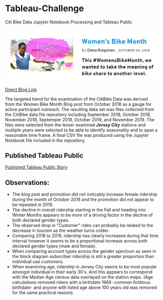 # Tableau-Challenge
Citi Bike Data Jupyter Notebook Processing and Tableau Public

![#WomensBikeMonth](https://github.com/pulliam-chris/Tableau-Challenge/blob/main/images/WomenBikeMonth.JPG)

[Direct Blog Link](https://www.citibikenyc.com/blog/womens-bike-month "Citi Bike Blog")

The targeted trend for the examination of the CitiBike Data was derived from the Women Bike Month Blog post from October 2018 as a gauge for active participant outreach.  The resulting data set was files collected from the CitiBike data file repository including September 2018, October 2018, November 2018, Septemper 2019, October 2019, and November 2019.  The files were selected from the lesser examined **_Jersey City_** stations and multiple years were selected to be able to identify seasonality and to span a reasonable time frame.  A final CSV file was produced using the Jupyter Notebook file included in the repository. 

## Published Tableau Public
[Published Tableau Public Story](https://public.tableau.com/profile/chris.p2177#!/vizhome/CitiBike_16205974921770/Story1?publish=yes)

## Observations:

* The blog post and promotion did not noticably increase female ridership during the month of October 2018 and the promotion did not appear to be repeated in 2019.
* The decline in overall ridership starting in the Fall and heading into Winter Months appears to be more of a driving factor in the decline of both declared gender types.
* The observed drop in "Customer" rides can probably be related to the decrease in tourism as the weather turns colder.
* Comparing 2018 to 2019, ridership has clearly increased during that time interval however it seems to be a proportional increase across both declared gender types (male and female).
* When comparing account types across the gender spectrum as seen in the block diagram subscriber ridership is still a greater proportion than individual use customers.
* When examining age, ridership in Jersey City seems to be most popular amongst individual in their early 30's. And this appears to correspond with the Median Age census data overlayed on the station maps. (Age calculations removed riders with a birthdate 1969 -common fictitious birthdate- and anyone with listed age above 100 years old was removed for the same practical reason).



